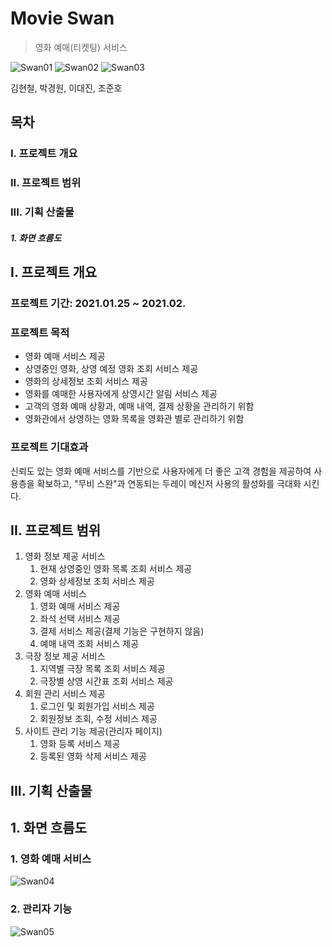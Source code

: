 # Movie Swan

> 영화 예매(티켓팅) 서비스

![Swan01](https://user-images.githubusercontent.com/38154862/137581279-49fb2173-b1cb-4541-8bd8-302e7769a7c4.png)
![Swan02](https://user-images.githubusercontent.com/38154862/137581277-96a630fb-4957-4041-b607-b70fc4b9e740.png)
![Swan03](https://user-images.githubusercontent.com/38154862/137581280-5e1c148b-3442-4ff0-8dbd-ca64a4de3f08.png)

김현철, 박경원, 이대진, 조준호

## 목차

### I. 프로젝트 개요

### II. 프로젝트 범위

### III. 기획 산출물

##### 1. 화면 흐름도

## I. 프로젝트 개요

### 프로젝트 기간: 2021.01.25 ~ 2021.02.

### 프로젝트 목적

* 영화 예매 서비스 제공
* 상영중인 영화, 상영 예정 영화 조회 서비스 제공
* 영화의 상세정보 조회 서비스 제공
* 영화를 예매한 사용자에게 상영시간 알림 서비스 제공
* 고객의 영화 예매 상황과, 예매 내역, 결제 상황을 관리하기 위함
* 영화관에서 상영하는 영화 목록을 영화관 별로 관리하기 위함

### 프로젝트 기대효과

신뢰도 있는 영화 예매 서비스를 기반으로 사용자에게 더 좋은 고객 경험을 제공하여 사용층을 확보하고, "무비 스완"과 연동되는 두레이 메신저 사용의 활성화를 극대화 시킨다.

## II. 프로젝트 범위

1. 영화 정보 제공 서비스
    1. 현재 상영중인 영화 목록 조회 서비스 제공
    2. 영화 상세정보 조회 서비스 제공
2. 영화 예매 서비스
    1. 영화 예매 서비스 제공
    2. 좌석 선택 서비스 제공
    3. 결제 서비스 제공(결제 기능은 구현하지 않음)
    4. 예매 내역 조회 서비스 제공
3. 극장 정보 제공 서비스
    1. 지역별 극장 목록 조회 서비스 제공
    2. 극장별 상영 시간표 조회 서비스 제공
4. 회원 관리 서비스 제공
    1. 로그인 및 회원가입 서비스 제공
    2. 회원정보 조회, 수정 서비스 제공
5. 사이트 관리 기능 제공(관리자 페이지)
    1. 영화 등록 서비스 제공
    2. 등록된 영화 삭제 서비스 제공

## III. 기획 산출물

## 1. 화면 흐름도

### 1. 영화 예매 서비스

![Swan04](https://user-images.githubusercontent.com/38154862/137581434-d2f1baaa-ce8d-43c1-b4d7-e31f71ef69e8.png)

### 2\. 관리자 기능

![Swan05](https://user-images.githubusercontent.com/38154862/137581436-4a9b0d8a-ecdc-4cfe-93f7-c77c23c91d65.png)
